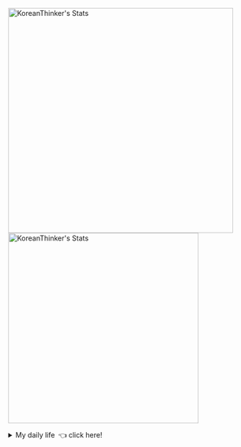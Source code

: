 <p  >
<img width="455px"  src="https://github-readme-stats.vercel.app/api/wakatime?username=KoreanThinker&layout=compact&theme=dark&hide_border=true&langs_count=6" alt="KoreanThinker's Stats" /> 
    <img width="385px" src="https://github-readme-stats.vercel.app/api?username=KoreanThinker&theme=dark&hide_border=true&count_private=true" alt="KoreanThinker's Stats" />
</p>
<details>
<summary>My daily life 👈 click here!</summary>
 
    
<!--START_SECTION:waka-->
**I'm a Night 🦉** 

```text
🌞 Morning    6 commits      ░░░░░░░░░░░░░░░░░░░░░░░░░   0.6% 
🌆 Daytime    314 commits    ████████░░░░░░░░░░░░░░░░░   31.65% 
🌃 Evening    582 commits    ██████████████░░░░░░░░░░░   58.67% 
🌙 Night      90 commits     ██░░░░░░░░░░░░░░░░░░░░░░░   9.07%

```
📅 **I'm Most Productive on Tuesday** 

```text
Monday       155 commits    ████░░░░░░░░░░░░░░░░░░░░░   15.62% 
Tuesday      164 commits    ████░░░░░░░░░░░░░░░░░░░░░   16.53% 
Wednesday    160 commits    ████░░░░░░░░░░░░░░░░░░░░░   16.13% 
Thursday     161 commits    ████░░░░░░░░░░░░░░░░░░░░░   16.23% 
Friday       149 commits    ███░░░░░░░░░░░░░░░░░░░░░░   15.02% 
Saturday     110 commits    ██░░░░░░░░░░░░░░░░░░░░░░░   11.09% 
Sunday       93 commits     ██░░░░░░░░░░░░░░░░░░░░░░░   9.38%

```


📊 **This Week I Spent My Time On** 

```text
⌚︎ Time Zone: Asia/Seoul

🐱‍💻 Projects: 
gilberto                 16 hrs 58 mins      █████████░░░░░░░░░░░░░░░░   38.47% 
pires                    16 hrs 2 mins       █████████░░░░░░░░░░░░░░░░   36.34% 
wecount                  11 hrs 6 mins       ██████░░░░░░░░░░░░░░░░░░░   25.19% 
Unknown Project          0 secs              ░░░░░░░░░░░░░░░░░░░░░░░░░   0.0%

```


 Last Updated on 31/08/2021
<!--END_SECTION:waka-->
</details>
